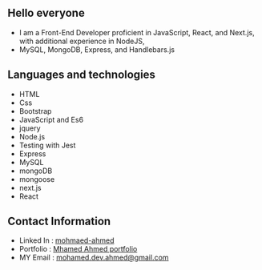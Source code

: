 ## Hello everyone
- I am a Front-End Developer proficient in JavaScript, React, and Next.js, with additional experience in NodeJS, 
- MySQL, MongoDB, Express, and Handlebars.js
## Languages and technologies 
- HTML
- Css
- Bootstrap
- JavaScript and Es6
- jquery
- Node.js
- Testing with Jest
- Express
- MySQL
- mongoDB
- mongoose
- next.js
- React


## Contact Information 
* Linked In :  [mohmaed-ahmed](https://www.linkedin.com/in/mohamed-ahmed-27075b222/)
* Portfolio : [Mhamed Ahmed portfolio](https://mohamedahmed-1980.github.io/mohamedahmed-1980/)
* MY Email : mohamed.dev.ahmed@gmail.com




